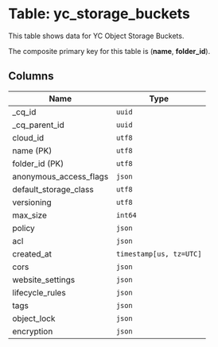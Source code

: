 # Table: yc_storage_buckets

This table shows data for YC Object Storage Buckets.

The composite primary key for this table is (**name**, **folder_id**).

## Columns

| Name          | Type          |
| ------------- | ------------- |
|_cq_id|`uuid`|
|_cq_parent_id|`uuid`|
|cloud_id|`utf8`|
|name (PK)|`utf8`|
|folder_id (PK)|`utf8`|
|anonymous_access_flags|`json`|
|default_storage_class|`utf8`|
|versioning|`utf8`|
|max_size|`int64`|
|policy|`json`|
|acl|`json`|
|created_at|`timestamp[us, tz=UTC]`|
|cors|`json`|
|website_settings|`json`|
|lifecycle_rules|`json`|
|tags|`json`|
|object_lock|`json`|
|encryption|`json`|